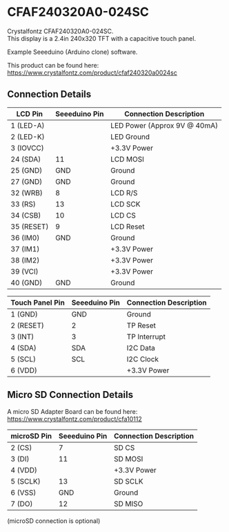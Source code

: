 # CFAF240320A0-024SC  

Crystalfontz CFAF240320A0-024SC.  
This display is a 2.4in 240x320 TFT with a capacitive touch panel.  

Example Seeeduino (Arduino clone) software.   
  
This product can be found here:  
https://www.crystalfontz.com/product/cfaf240320a0024sc

## Connection Details

|  LCD Pin   | Seeeduino Pin|    Connection Description    |
|------------|--------------|------------------------------|
| 1 (LED-A)  |              | LED Power (Approx 9V @ 40mA) |
| 2 (LED-K)  |              | LED Ground                   |
| 3 (IOVCC)  |              | +3.3V Power                  |
| 24 (SDA)   | 11           | LCD MOSI                     |
| 25 (GND)   | GND          | Ground                       |
| 27 (GND)   | GND          | Ground                       |
| 32 (WRB)   | 8            | LCD R/S                      |
| 33 (RS)    | 13           | LCD SCK                      |
| 34 (CSB)   | 10           | LCD CS                       |
| 35 (RESET) | 9            | LCD Reset                    |
| 36 (IM0)   | GND          | Ground                       |
| 37 (IM1)   |              | +3.3V Power                  |
| 38 (IM2)   |              | +3.3V Power                  |
| 39 (VCI)   |              | +3.3V Power                  |
| 40 (GND)   | GND          | Ground                       |

| Touch Panel Pin | Seeeduino Pin| Connection Description |
|-----------------|--------------|------------------------|
| 1 (GND)         | GND          | Ground                 |
| 2 (RESET)       | 2            | TP Reset               |
| 3 (INT)         | 3            | TP Interrupt           |
| 4 (SDA)         | SDA          | I2C Data               |
| 5 (SCL)         | SCL          | I2C Clock              |
| 6 (VDD)         |              | +3.3V Power            |

## Micro SD Connection Details

A micro SD Adapter Board can be found here: https://www.crystalfontz.com/product/cfa10112

| microSD Pin | Seeeduino Pin| Connection Description |
|-------------|--------------|------------------------|
| 2 (CS)      | 7            | SD CS                  |
| 3 (DI)      | 11           | SD MOSI                |
| 4 (VDD)     |              | +3.3V Power            |
| 5 (SCLK)    | 13           | SD SCLK                |
| 6 (VSS)     | GND          | Ground                 |
| 7 (DO)      | 12           | SD MISO                |

(microSD connection is optional)
